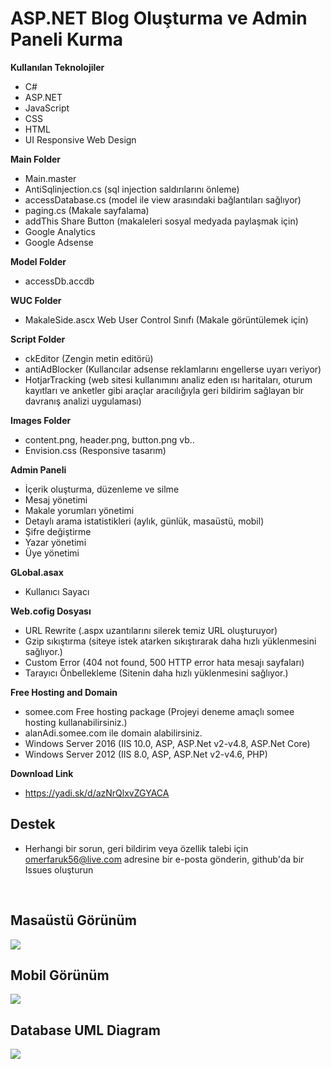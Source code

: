 # ASP.NET Blog Oluşturma ve Admin Paneli Kurma

<b>Kullanılan Teknolojiler</b>
- C#
- ASP.NET
- JavaScript
- CSS
- HTML
- UI Responsive Web Design 

<b>Main Folder</b>
- Main.master
- AntiSqlinjection.cs (sql injection saldırılarını önleme)
- accessDatabase.cs (model ile view arasındaki bağlantıları sağlıyor)
- paging.cs (Makale sayfalama)
- addThis Share Button (makaleleri sosyal medyada paylaşmak için)
- Google Analytics 
- Google Adsense

 <b>Model Folder</b>
- accessDb.accdb

 <b>WUC Folder</b>
- MakaleSide.ascx Web User Control Sınıfı (Makale görüntülemek için)

<b>Script Folder</b>
- ckEditor (Zengin metin editörü)
- antiAdBlocker (Kullancılar adsense reklamlarını engellerse uyarı veriyor)
- HotjarTracking (web sitesi kullanımını analiz eden ısı haritaları, oturum kayıtları ve anketler gibi araçlar aracılığıyla geri bildirim sağlayan bir davranış analizi uygulaması)

<b>Images Folder</b>
- content.png, header.png, button.png vb..
- Envision.css (Responsive tasarım)

<b>Admin Paneli</b>
- İçerik oluşturma, düzenleme ve silme 
- Mesaj yönetimi
- Makale yorumları yönetimi
- Detaylı arama istatistikleri (aylık, günlük, masaüstü, mobil)
- Şifre değiştirme 
- Yazar yönetimi
- Üye yönetimi

<b>GLobal.asax</b> 
- Kullanıcı Sayacı

<b>Web.cofig Dosyası</b>
- URL Rewrite (.aspx uzantılarını silerek temiz URL oluşturuyor)
- Gzip sıkıştırma (siteye istek atarken sıkıştırarak daha hızlı yüklenmesini sağlıyor.)
- Custom Error (404 not found, 500 HTTP error hata mesajı sayfaları)
- Tarayıcı Önbellekleme (Sitenin daha hızlı yüklenmesini sağlıyor.)

<b>Free Hosting and Domain</b>
- somee.com 	Free hosting package (Projeyi deneme amaçlı somee hosting kullanabilirsiniz.)
- alanAdi.somee.com ile domain alabilirsiniz.
- Windows Server 2016 (IIS 10.0, ASP, ASP.Net v2-v4.8, ASP.Net Core)
- Windows Server 2012 (IIS 8.0, ASP, ASP.Net v2-v4.6, PHP)

<b>Download Link</b>
- https://yadi.sk/d/azNrQlxvZGYACA

## <b>Destek</b>
- Herhangi bir sorun, geri bildirim veya özellik talebi için omerfaruk56@live.com adresine bir e-posta gönderin, github'da bir Issues oluşturun
<br>

## Masaüstü Görünüm

<a href="https://www.linkpicture.com/view.php?img=LPic6043b0db245e9296099886"><img src="https://www.linkpicture.com/q/1_150.jpg" type="image"></a>

## Mobil Görünüm
<a href="https://www.linkpicture.com/view.php?img=LPic6043b1614c143770792342"><img src="https://www.linkpicture.com/q/2_22.png" type="image"></a>

## Database UML Diagram

![](https://i.hizliresim.com/1IqEQQ.png)

